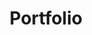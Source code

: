 ---
title: Portfolio
layout: collection
permalink: /portfolio/
collection: portfolio
sort_by: order
sort_order: reverse
entries_layout: grid
header:
  overlay_image: https://source.unsplash.com/featured/?portfolio
  overlay_filter: 0.4
  caption: "Photo credit: [**Unsplash**](https://source.unsplash.com/featured/?portfolio)"
excerpt: 짬짬히 포트폴리오 올리기 
classes: wide
---